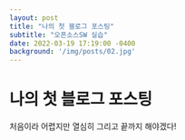 ```yaml
---
layout: post
title: "나의 첫 블로그 포스팅"
subtitle: "오픈소스SW 실습"
date: 2022-03-19 17:19:00 -0400
background: '/img/posts/02.jpg'
---
```


# 나의 첫 블로그 포스팅

처음이라 어렵지만 열심히 그리고 끝까지 해야겠다!



